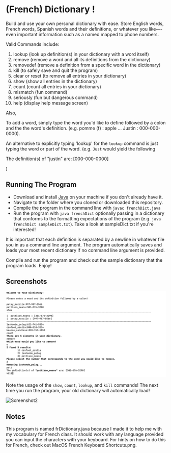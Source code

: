 # (French) Dictionary !

Build and use your own personal dictionary with ease.
Store English words, French words, Spanish words and their definitions, or whatever you like—-even important information such as a named mapped to phone numbers.

Valid Commands include:

1. lookup (look up definition(s) in your dictionary with a word itself)
2. remove (remove a word and all its definitions from the dictionary)
3. removedef (remove a definition from a specific word in the dictionary)
4. kill (to safely save and quit the program)
5. clear or reset (to remove all entries in your dictionary)
6. show (show all entries in the dictionary)
7. count (count all entries in your dictionary)
8. mismatch (fun command)
9. seriously (fun but dangerous command)
10. help (display help message screen)

Also,

To add a word, simply type the word you'd like to define followed by a colon and the the word's definition. (e.g. pomme (f) : apple ... Justin : 000-000-0000).

An alternative to explicitly typing 'lookup' for the `lookup` command is just typing the word or part of the word. (e.g. `Just` would yield the following

The definition(s) of "justin" are: [000-000-0000]

)

## Running The Program
* Download and install [Java](https://www.java.com/en/) on your machine if you don't already have it.
* Navigate to the folder where you cloned or downloaded this repository.
* Compile the program in the command line with `javac frenchDict.java`
* Run the program with `java frenchDict` optionally passing in a dictionary that conforms to the formatting expectations of the program (e.g. `java frenchDict sampleDict.txt`). Take a look at sampleDict.txt if you're interested!

It is important that each definition is separated by a newline in whatever file you in as a command line argument. The program automatically saves and loads your most recent dictionary if no command line argument is provided.

Compile and run the program and check out the sample dictionary that the program loads.
Enjoy!

## Screenshots
![Screenshot1](https://github.com/nthimothe/FrDictionary/blob/master/Screenshots/exampleUsage1.png)

Note the usage of the `show`, `count`, `lookup`, and `kill` commands!
The next time you run the program, your old dictionary will automatically load!

![Screenshot2](https://github.com/nthimothe/Projects/blob/master/FrDictionary/Screenshots/automaticLoad.png)


## Notes

This program is named frDictionary.java because I made it to help me with my vocabulary for French class. It should work with any language provided you can input the characters with your keyboard.  For hints on how to do this for French, check out MacOS French Keyboard Shortcuts.png.
